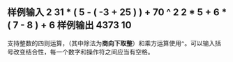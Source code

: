 样例输入
2
31 * ( 5 - ( -3 + 25 ) ) + 70 ^ 2
2 * 5 + 6 * ( 7 - 8 ) + 6
样例输出
4373
10
---
支持整数的四则运算，（其中除法为**商向下取整**）和乘方运算使用`^`。可以输入括号改变结合性，每一个数字和操作符之间应当有空格。
